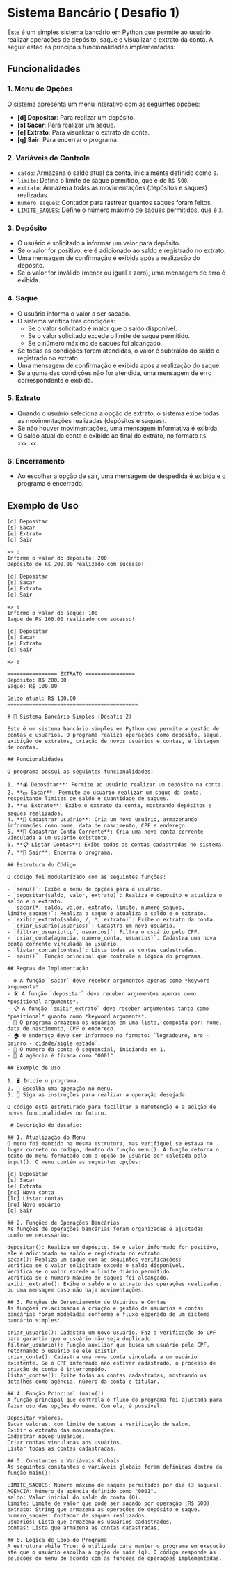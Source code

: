 # Sistema Bancário ( Desafio 1)

Este é um simples sistema bancário em Python que permite ao usuário realizar operações de depósito, saque e visualizar o extrato da conta. A seguir estão as principais funcionalidades implementadas:

## Funcionalidades

### 1. Menu de Opções

O sistema apresenta um menu interativo com as seguintes opções:

- **[d] Depositar**: Para realizar um depósito.
- **[s] Sacar**: Para realizar um saque.
- **[e] Extrato**: Para visualizar o extrato da conta.
- **[q] Sair**: Para encerrar o programa.

### 2. Variáveis de Controle

- `saldo`: Armazena o saldo atual da conta, inicialmente definido como `0`.
- `limite`: Define o limite de saque permitido, que é de `R$ 500`.
- `extrato`: Armazena todas as movimentações (depósitos e saques) realizadas.
- `numero_saques`: Contador para rastrear quantos saques foram feitos.
- `LIMITE_SAQUES`: Define o número máximo de saques permitidos, que é `3`.

### 3. Depósito

- O usuário é solicitado a informar um valor para depósito.
- Se o valor for positivo, ele é adicionado ao saldo e registrado no extrato.
- Uma mensagem de confirmação é exibida após a realização do depósito.
- Se o valor for inválido (menor ou igual a zero), uma mensagem de erro é exibida.

### 4. Saque

- O usuário informa o valor a ser sacado.
- O sistema verifica três condições:
  - Se o valor solicitado é maior que o saldo disponível.
  - Se o valor solicitado excede o limite de saque permitido.
  - Se o número máximo de saques foi alcançado.
- Se todas as condições forem atendidas, o valor é subtraído do saldo e registrado no extrato.
- Uma mensagem de confirmação é exibida após a realização do saque.
- Se alguma das condições não for atendida, uma mensagem de erro correspondente é exibida.

### 5. Extrato

- Quando o usuário seleciona a opção de extrato, o sistema exibe todas as movimentações realizadas (depósitos e saques).
- Se não houver movimentações, uma mensagem informativa é exibida.
- O saldo atual da conta é exibido ao final do extrato, no formato `R$ xxx.xx`.

### 6. Encerramento

- Ao escolher a opção de sair, uma mensagem de despedida é exibida e o programa é encerrado.

## Exemplo de Uso

```plaintext
[d] Depositar
[s] Sacar
[e] Extrato
[q] Sair

=> d
Informe o valor do depósito: 200
Depósito de R$ 200.00 realizado com sucesso!

[d] Depositar
[s] Sacar
[e] Extrato
[q] Sair

=> s
Informe o valor do saque: 100
Saque de R$ 100.00 realizado com sucesso!

[d] Depositar
[s] Sacar
[e] Extrato
[q] Sair

=> e

================ EXTRATO ================
Depósito: R$ 200.00
Saque: R$ 100.00

Saldo atual: R$ 100.00
==========================================

# 🏦 Sistema Bancário Simples (Desafio 2)

Este é um sistema bancário simples em Python que permite a gestão de contas e usuários. O programa realiza operações como depósito, saque, exibição de extratos, criação de novos usuários e contas, e listagem de contas.

## Funcionalidades

O programa possui as seguintes funcionalidades:

1. **💰 Depositar**: Permite ao usuário realizar um depósito na conta.
2. **💵 Sacar**: Permite ao usuário realizar um saque da conta, respeitando limites de saldo e quantidade de saques.
3. **📊 Extrato**: Exibe o extrato da conta, mostrando depósitos e saques realizados.
4. **👤 Cadastrar Usuário**: Cria um novo usuário, armazenando informações como nome, data de nascimento, CPF e endereço.
5. **🏧 Cadastrar Conta Corrente**: Cria uma nova conta corrente vinculada a um usuário existente.
6. **📋 Listar Contas**: Exibe todas as contas cadastradas no sistema.
7. **🚪 Sair**: Encerra o programa.

## Estrutura do Código

O código foi modularizado com as seguintes funções:

- `menu()`: Exibe o menu de opções para o usuário.
- `depositar(saldo, valor, extrato)`: Realiza o depósito e atualiza o saldo e o extrato.
- `sacar(*, saldo, valor, extrato, limite, numero_saques, limite_saques)`: Realiza o saque e atualiza o saldo e o extrato.
- `exibir_extrato(saldo, /, *, extrato)`: Exibe o extrato da conta.
- `criar_usuario(usuarios)`: Cadastra um novo usuário.
- `filtrar_usuario(cpf, usuarios)`: Filtra o usuário pelo CPF.
- `criar_conta(agencia, numero_conta, usuarios)`: Cadastra uma nova conta corrente vinculada ao usuário.
- `listar_contas(contas)`: Lista todas as contas cadastradas.
- `main()`: Função principal que controla a lógica do programa.

## Regras de Implementação

- ⚙️ A função `sacar` deve receber argumentos apenas como *keyword arguments*.
- 🛠️ A função `depositar` deve receber argumentos apenas como *positional arguments*.
- 📋 A função `exibir_extrato` deve receber argumentos tanto como *positional* quanto como *keyword arguments*.
- 👥 O programa armazena os usuários em uma lista, composta por: nome, data de nascimento, CPF e endereço.
- 🏠 O endereço deve ser informado no formato: `logradouro, nro - bairro - cidade/sigla estado`.
- 🔢 O número da conta é sequencial, iniciando em 1.
- 🏦 A agência é fixada como "0001".

## Exemplo de Uso

1. 🖥️ Inicie o programa.
2. 📜 Escolha uma operação no menu.
3. 👣 Siga as instruções para realizar a operação desejada.

O código está estruturado para facilitar a manutenção e a adição de novas funcionalidades no futuro.

 # Descrição do desafio: 

## 1. Atualização do Menu
O menu foi mantido na mesma estrutura, mas verifiquei se estava no lugar correto no código, dentro da função menu(). A função retorna o texto do menu formatado com a opção do usuário ser coletada pelo input(). O menu contém as seguintes opções:

[d] Depositar
[s] Sacar
[e] Extrato
[nc] Nova conta
[lc] Listar contas
[nu] Novo usuário
[q] Sair

## 2. Funções de Operações Bancárias
As funções de operações bancárias foram organizadas e ajustadas conforme necessário:

depositar(): Realiza um depósito. Se o valor informado for positivo, ele é adicionado ao saldo e registrado no extrato.
sacar(): Realiza um saque com as seguintes verificações:
Verifica se o valor solicitado excede o saldo disponível.
Verifica se o valor excede o limite diário permitido.
Verifica se o número máximo de saques foi alcançado.
exibir_extrato(): Exibe o saldo e o extrato das operações realizadas, ou uma mensagem caso não haja movimentações.

## 3. Funções de Gerenciamento de Usuários e Contas
As funções relacionadas à criação e gestão de usuários e contas bancárias foram modeladas conforme o fluxo esperado de um sistema bancário simples:

criar_usuario(): Cadastra um novo usuário. Faz a verificação do CPF para garantir que o usuário não seja duplicado.
filtrar_usuario(): Função auxiliar que busca um usuário pelo CPF, retornando o usuário se ele existir.
criar_conta(): Cadastra uma nova conta vinculada a um usuário existente. Se o CPF informado não estiver cadastrado, o processo de criação de conta é interrompido.
listar_contas(): Exibe todas as contas cadastradas, mostrando os detalhes como agência, número da conta e titular.

## 4. Função Principal (main())
A função principal que controla o fluxo do programa foi ajustada para fazer uso das opções do menu. Com ela, é possível:

Depositar valores.
Sacar valores, com limite de saques e verificação de saldo.
Exibir o extrato das movimentações.
Cadastrar novos usuários.
Criar contas vinculadas aos usuários.
Listar todas as contas cadastradas.

## 5. Constantes e Variáveis Globais
As seguintes constantes e variáveis globais foram definidas dentro da função main():

LIMITE_SAQUES: Número máximo de saques permitidos por dia (3 saques).
AGENCIA: Número da agência definido como "0001".
saldo: Valor inicial do saldo da conta (0).
limite: Limite de valor que pode ser sacado por operação (R$ 500).
extrato: String que armazena as operações de depósito e saque.
numero_saques: Contador de saques realizados.
usuarios: Lista que armazena os usuários cadastrados.
contas: Lista que armazena as contas cadastradas.

## 6. Lógica de Loop do Programa
A estrutura while True: é utilizada para manter o programa em execução até que o usuário escolha a opção de sair (q). O código responde às seleções do menu de acordo com as funções de operações implementadas.









